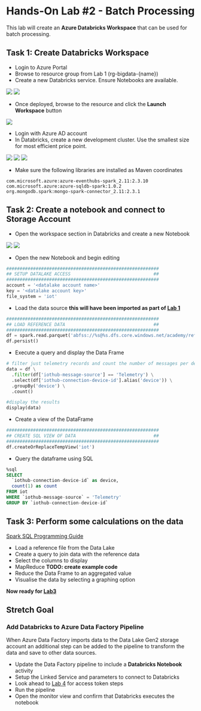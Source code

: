 # Hands-On Lab #2 - Batch Processing

This lab will create an **Azure Databricks Workspace** that can be used for batch processing.

## Task 1: Create Databricks Workspace

* Login to Azure Portal
* Browse to resource group from Lab 1 (rg-bigdata-{name})
* Create a new Databricks service. Ensure Notebooks are available.

![](databricks_create.png)
![](databricks_create_options.png)

* Once deployed, browse to the resource and click the **Launch Workspace** button

![](databricks_service.png)

* Login with Azure AD account
* In Databricks, create a new development cluster. Use the smallest size for most efficient price point.

![](databricks_portal.png)
![](databricks_cluster.png)
![](databricks_libraries.png)

* Make sure the following libraries are installed as Maven coordinates

```
com.microsoft.azure:azure-eventhubs-spark_2.11:2.3.10
com.microsoft.azure:azure-sqldb-spark:1.0.2
org.mongodb.spark:mongo-spark-connector_2.11:2.3.1
```

## Task 2: Create a notebook and connect to Storage Account

* Open the workspace section in Databricks and create a new Notebook

![](databricks_create_notebook.png)
![](databricks_create_notebook_properties.png)

* Open the new Notebook and begin editing

```python
#########################################################
## SETUP DATALAKE ACCESS                               ##
#########################################################
account = '<datalake account name>'
key = '<datalake account key>'
file_system = 'iot'
```

* Load the data source **this will have been imported as part of [Lab 1](../lab1/lab1.md)**

```python
#########################################################
## LOAD REFERENCE DATA                                 ##
#########################################################
df = spark.read.parquet('abfss://%s@%s.dfs.core.windows.net/academy/reference' % (file_system, account))
df.persist()
```

* Execute a query and display the Data Frame

```python
# filter just telemetry records and count the number of messages per device
data = df \
  .filter(df['iothub-message-source'] == 'Telemetry') \
  .select(df['iothub-connection-device-id'].alias('device')) \
  .groupBy('device') \
  .count()

#display the results
display(data)
```

* Create a view of the DataFrame

```python
#########################################################
## CREATE SQL VIEW OF DATA                             ##
#########################################################
df.createOrReplaceTempView('iot')
```

* Query the dataframe using SQL

```sql
%sql
SELECT 
  `iothub-connection-device-id` as device,
  count(1) as count
FROM iot
WHERE `iothub-message-source` = 'Telemetry'
GROUP BY `iothub-connection-device-id`
```

## Task 3: Perform some calculations on the data

[Spark SQL Programming Guide](https://spark.apache.org/docs/2.4.0/sql-programming-guide.html)

* Load a reference file from the Data Lake
* Create a query to join data with the reference data
* Select the columns to display
* MapReduce **TODO: create example code**
* Reduce the Data Frame to an aggregated value
* Visualise the data by selecting a graphing option

**Now ready for [Lab3](../lab3/lab3.md)**

## Stretch Goal

### Add Databricks to Azure Data Factory Pipeline
When Azure Data Factory imports data to the Data Lake Gen2 storage account an additional step can be added to the pipeline to transform the data and save to other data sources.

* Update the Data Factory pipeline to include a **Databricks Notebook** activity
* Setup the Linked Service and parameters to connect to Databricks
* Look ahead to [Lab 4](../lab4/lab4.md) for access token steps
* Run the pipeline 
* Open the monitor view and confirm that Databricks executes the notebook